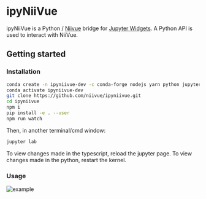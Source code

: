 
# ipyNiiVue

ipyNiiVue is a Python / [Niivue](https://github.com/niivue/niivue) bridge for [Jupyter Widgets](https://jupyter.org/widgets). A Python API is used to interact with NiiVue.

## Getting started

### Installation
```sh
conda create -n ipyniivue-dev -c conda-forge nodejs yarn python jupyterlab
conda activate ipyniivue-dev
git clone https://github.com/niivue/ipyniivue.git
cd ipyniivue
npm i
pip install -e . --user
npm run watch
```
Then, in another terminal/cmd window:
```sh
jupyter lab
```

To view changes made in the typescript, reload the jupyter page. To view changes made in the python, restart the kernel.

### Usage
![example](docs/example.png)
